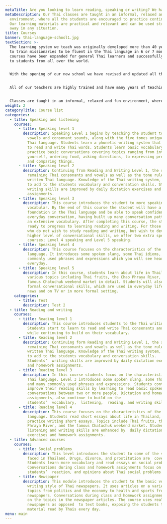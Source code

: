 ```yaml
---
metaTitle: Are you looking to learn reading, speaking or writing? We have it all!
metaDescription: Our Thai classes are taught in an informal, relaxed and fun
  environment, where all the students are encouraged to practice continuously.
  Our learning materials are practical and relevant and can be used straight
  away in any situation.
title: Courses
banner: thai-language-school1.jpg
textSection: >-
  The learning system we teach was originally developed more than 40 years ago
  to train missionaries to be fluent in the Thai language in 6 or 7 months, the
  courses have been expanded for general Thai learners and successfully taught
  to students from all over the world.


  With the opening of our new school we have revised and updated all the course materials, so everything you will learn is relevant to modern Thai society while still teaching you all about our beautiful Thai culture and traditions.


  All of our teachers are highly trained and have many years of teaching experience. We are committed to excellence in the teaching of the Thai language and strive to make our students the best language students they can be. We are passionate about teaching Thai language!


  Classes are taught in an informal, relaxed and fun environment, where all the students are encouraged to participate in all areas of Thai language and practice continuously. Students learn materials that are practical and relevant and can be used straight away in any situation.
weight: 2
categoryTitle: Course list
categories:
  - title: Speaking and listening
    courses:
      - title: Speaking level 1
        description: Speaking Level 1 begins by teaching the student to pronounce Thai
          vowels and consonant sounds, along with the five tones unique to the
          Thai language. Students learn a phonetic writing system that is used
          to read and write Thai words. Students learn basic vocabulary and
          practice basic conversations covering topics ranging from introducing
          yourself, ordering food, asking directions, to expressing preferences
          and comparing things.
      - title: Speaking level 2
        description: Continuing from Reading and Writing Level 1, the students learn the
          remaining Thai consonants and vowels as well as the tone rules of the
          written Thai language. Knowledge of the Thai writing system, continues
          to add to the students vocabulary and conversation skills. Students’
          writing skills are improved by daily dictation exercises and homework
          assignments.
      - title: Speaking level 3
        description: This course introduces the student to more speaking patterns and
          vocabular. By the end of this course the student will have a strong
          foundation in the Thai language and be able to speak confidently in
          everyday conversation, having built up many conversation patterns and
          an extensive vocabulary. After completing this course, the student is
          ready to progress to learning reading and writing. For those students
          who do not wish to study reading and writing, but wish to developer a
          higher level of conversational skills, we offer two extra speaking
          courses; Level 4 speaking and Level 5 speaking.
      - title: Speaking level 4
        description: This course focuses on the characteristics of the spoken Thai
          language. It introduces some spoken slang, some Thai idioms, and many
          commonly used phrases and expressions which you will see hear and use
          everyday.
      - title: Speaking level 5
        description: In this course, students learn about life in Thailand, and discuss
          various topics including Thai fruits, the Chao Phraya River, and the
          famous Chatuchuk weekend market in detail. Students will also learn
          formal conversational skills, which are used in everyday life, in the
          news and on TV or in more formal setting.
    categories:
      - title: Test
        description: Test 2
  - title: Reading and writing
    courses:
      - title: Reading level 1
        description: This course introduces students to the Thai writing system.
          Students start to learn to read and write Thai consonants and vowels,
          while continuing to build on their vocabulary.
      - title: Reading level 2
        description: Continuing form Reading and Writing Level 1, the students learn the
          remaining Thai consonants and vowels as well as the tone rules of the
          written Thai language. Knowledge of the Thai writing system, continues
          to add to the students vocabulary and conversation skills.
          Students’  writing skills are improved by daily dictation exercises
          and homework assignments.
      - title: Reading level 3
        description: In this course students focus on the characteristics of the spoken
          Thai language. Level 3 introduces some spoken slang, some Thai idioms,
          and many commonly used phrases and expressions. Students continue to
          improve their reading skills by learning to read basic spoken
          conversations between two or more people. Dictation and homework
          assignments, also continue to build on the
          students’  vocabulary,  listening,  reading, and writing skills
      - title: Reading level 4
        description: This course focuses on the characteristics of the written Thai
          language. Students read short essays about life in Thailand, and
          practice writing short essays. Topics include Thai fruits, the Chao
          Phraya River, and the famous Chatuchuk weekend market. Students’
          listening and writing skills are enhanced by  daily dictation
          exercises and homework assignments.
  - title: Advanced courses
    courses:
      - title: Social problems
        description: This level introduces the student to some of the social problems
          faced in Thailand. Drugs, divorce, and prostitution are  covered.
          Students learn more vocabulary and read essays on social problems.
          Conversations during class and homework assignments focus on
          students’  reaction, and opinions about Thai social problems.
      - title: Newspaper
        description: This module introduces the student to the basic vocabulary and
          writing style of Thai newspapers. It uses articles on a variety of
          topics from politics and the economy to health and sports from past
          newspapers. Conversations during class and homework assignments focus
          on the topics in the newspaper articles. The course uses real
          newspapers as opposed  to text books, exposing the students to real
          material read by Thais every day.
menu: main
---
```

